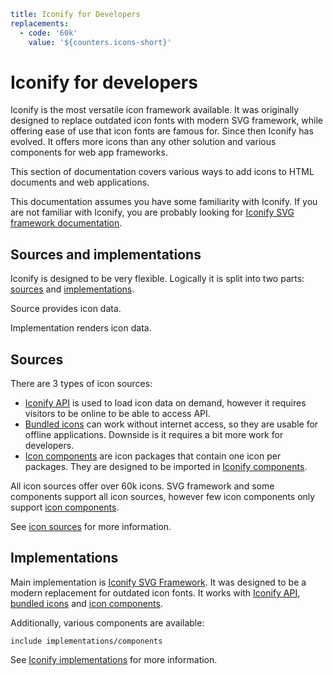 ```yaml
title: Iconify for Developers
replacements:
  - code: '60k'
    value: '${counters.icons-short}'
```

# Iconify for developers

Iconify is the most versatile icon framework available. It was originally designed to replace outdated icon fonts with modern SVG framework, while offering ease of use that icon fonts are famous for. Since then Iconify has evolved. It offers more icons than any other solution and various components for web app frameworks.

This section of documentation covers various ways to add icons to HTML documents and web applications.

This documentation assumes you have some familiarity with Iconify. If you are not familiar with Iconify, you are probably looking for [Iconify SVG framework documentation](../implementations/svg-framework/index.md).

## Sources and implementations

Iconify is designed to be very flexible. Logically it is split into two parts: [sources](../sources/index.md) and [implementations](../implementations/index.md).

Source provides icon data.

Implementation renders icon data.

## Sources

There are 3 types of icon sources:

- [Iconify API](../sources/api/index.md) is used to load icon data on demand, however it requires visitors to be online to be able to access API.
- [Bundled icons](../sources/bundles/index.md) can work without internet access, so they are usable for offline applications. Downside is it requires a bit more work for developers.
- [Icon components](../sources/npm/index.md) are icon packages that contain one icon per packages. They are designed to be imported in [Iconify components](../implementations/components/index.md).

All icon sources offer over 60k icons. SVG framework and some components support all icon sources, however few icon components only support [icon components](../sources/npm/index.md).

See [icon sources](../sources/index.md) for more information.

## Implementations

Main implementation is [Iconify SVG Framework](../implementations/svg-framework/index.md). It was designed to be a modern replacement for outdated icon fonts. It works with [Iconify API](../sources/api/index.md), [bundled icons](../sources/bundles/index.md) and [icon components](../sources/npm/index.md).

Additionally, various components are available:

`include implementations/components`

See [Iconify implementations](../implementations/index.md) for more information.
